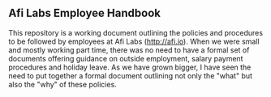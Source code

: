 ## Afi Labs Employee Handbook

This repository is a working document outlining the policies and procedures to be followed by employees at Afi Labs (http://afi.io). When we were small and mostly working part time, there was no need to have a formal set of documents offering guidance on outside employment, salary payment procedures and holiday leave. As we have grown bigger, I have seen the need to put together a formal document outlining not only the "what" but also the "why" of these policies.
